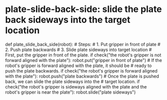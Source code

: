 

# plate-slide-back-side: slide the plate back sideways into the target location
def plate_slide_back_side(robot):
    # Steps:
    #  1. Put gripper in front of plate
    #  2. Push plate backwards
    #  3. Slide plate sideways into target location
    # First, put the gripper in front of the plate.
    if check("the robot's gripper is not forward aligned with the plate"):
        robot.put("gripper in front of plate")
    # If the robot's gripper is forward aligned with the plate, it should be
    # ready to push the plate backwards.
    if check("the robot's gripper is forward aligned with the plate"):
        robot.push("plate backwards")
    # Once the plate is pushed back, we can slide the plate sideways into the
    # target location.
    if check("the robot's gripper is sideways aligned with the plate and the robot's gripper is near the plate"):
        robot.slide("plate sideways")